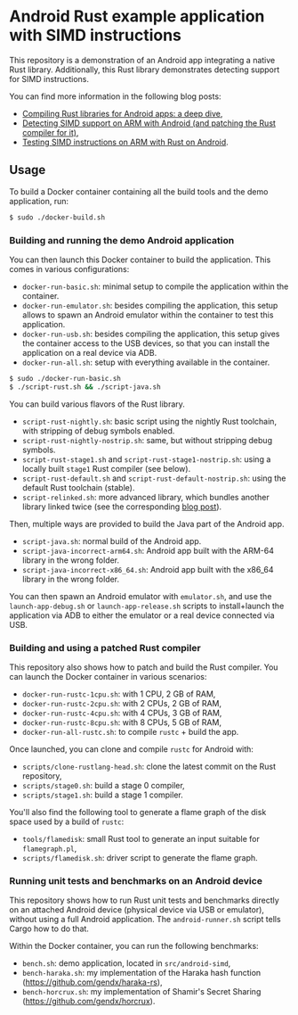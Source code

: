 # Android Rust example application with SIMD instructions

This repository is a demonstration of an Android app integrating a native Rust library.
Additionally, this Rust library demonstrates detecting support for SIMD instructions.

You can find more information in the following blog posts:

- [Compiling Rust libraries for Android apps: a deep dive](https://gendignoux.com/blog/2022/10/24/rust-library-android.html),
- [Detecting SIMD support on ARM with Android (and patching the Rust compiler for it)](https://gendignoux.com/blog/2022/11/09/rust-simd-detect-arm-android.html),
- [Testing SIMD instructions on ARM with Rust on Android](https://gendignoux.com/blog/2023/01/05/rust-arm-simd-android.html).

## Usage

To build a Docker container containing all the build tools and the demo application, run:

```bash
$ sudo ./docker-build.sh
```

### Building and running the demo Android application

You can then launch this Docker container to build the application.
This comes in various configurations:

- `docker-run-basic.sh`: minimal setup to compile the application within the container.
- `docker-run-emulator.sh`: besides compiling the application, this setup allows to spawn an Android emulator within the container to test this application.
- `docker-run-usb.sh`: besides compiling the application, this setup gives the container access to the USB devices, so that you can install the application on a real device via ADB.
- `docker-run-all.sh`: setup with everything available in the container.

```bash
$ sudo ./docker-run-basic.sh
$ ./script-rust.sh && ./script-java.sh
```

You can build various flavors of the Rust library.

- `script-rust-nightly.sh`: basic script using the nightly Rust toolchain, with stripping of debug symbols enabled.
- `script-rust-nightly-nostrip.sh`: same, but without stripping debug symbols.
- `script-rust-stage1.sh` and `script-rust-stage1-nostrip.sh`: using a locally built `stage1` Rust compiler (see below).
- `script-rust-default.sh` and `script-rust-default-nostrip.sh`: using the default Rust toolchain (stable).
- `script-relinked.sh`: more advanced library, which bundles another library linked twice (see the corresponding [blog post](https://gendignoux.com/blog/2023/01/05/rust-arm-simd-android.html#mixing-dynamic-and-static-detection-re-linking-a-dependency)).

Then, multiple ways are provided to build the Java part of the Android app.

- `script-java.sh`: normal build of the Android app.
- `script-java-incorrect-arm64.sh`: Android app built with the ARM-64 library in the wrong folder.
- `script-java-incorrect-x86_64.sh`: Android app built with the x86_64 library in the wrong folder.

You can then spawn an Android emulator with `emulator.sh`, and use the `launch-app-debug.sh` or `launch-app-release.sh` scripts to install+launch the application via ADB to either the emulator or a real device connected via USB.

### Building and using a patched Rust compiler

This repository also shows how to patch and build the Rust compiler.
You can launch the Docker container in various scenarios:

- `docker-run-rustc-1cpu.sh`: with 1 CPU, 2 GB of RAM,
- `docker-run-rustc-2cpu.sh`: with 2 CPUs, 2 GB of RAM,
- `docker-run-rustc-4cpu.sh`: with 4 CPUs, 3 GB of RAM,
- `docker-run-rustc-8cpu.sh`: with 8 CPUs, 5 GB of RAM,
- `docker-run-all-rustc.sh`: to compile `rustc` + build the app.

Once launched, you can clone and compile `rustc` for Android with:

- `scripts/clone-rustlang-head.sh`: clone the latest commit on the Rust repository,
- `scripts/stage0.sh`: build a stage 0 compiler,
- `scripts/stage1.sh`: build a stage 1 compiler.

You'll also find the following tool to generate a flame graph of the disk space used by a build of `rustc`:

- `tools/flamedisk`: small Rust tool to generate an input suitable for `flamegraph.pl`,
- `scripts/flamedisk.sh`: driver script to generate the flame graph.

### Running unit tests and benchmarks on an Android device

This repository shows how to run Rust unit tests and benchmarks directly on an attached Android device (physical device via USB or emulator), without using a full Android application.
The `android-runner.sh` script tells Cargo how to do that.

Within the Docker container, you can run the following benchmarks:

- `bench.sh`: demo application, located in `src/android-simd`,
- `bench-haraka.sh`: my implementation of the Haraka hash function (https://github.com/gendx/haraka-rs),
- `bench-horcrux.sh`: my implementation of Shamir's Secret Sharing (https://github.com/gendx/horcrux).
